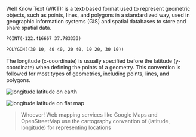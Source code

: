 Well Know Text (WKT): is a text-based format used to represent geometric objects, such as points, lines, and polygons in a standardized way, used in geographic information systems (GIS) and spatial databases to store and share spatial data.

```txt
POINT(-122.416667 37.783333)
```

```txt
POLYGON((30 10, 40 40, 20 40, 10 20, 30 10))
```

The longitude (x-coordinate) is usually specified before the latitude (y-coordinate) when defining the points of a geometry. This convention is followed for most types of geometries, including points, lines, and polygons.

![longitude latitude on earth](https://geography.name/wp-content/uploads/2015/10/Lat_Long.webp)

![longitude latitude on flat map](https://i.pinimg.com/originals/59/0f/8d/590f8df285a96811609ac189bf1c6e4b.gif)

> Whoever! Web mapping services like Google Maps and OpenStreetMap use the cartography convention of (latitude, longitude) for representing locations
